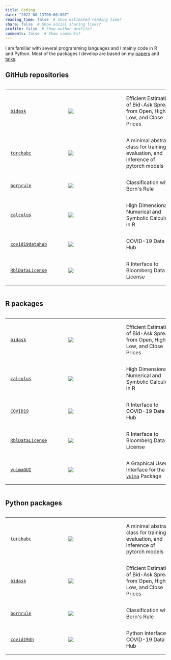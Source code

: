 ```yaml
---
title: Coding
date: "2022-08-13T00:00:00Z"
reading_time: false  # Show estimated reading time?
share: false  # Show social sharing links?
profile: false  # Show author profile?
comments: false  # Show comments?
---
```


<style>
  table td {padding: 16px; min-width: 150px;}
  table figure {margin: 0!important;}
</style>

I am familiar with several programming languages and I mainly code in R and Python. Most of the packages I develop are based on my [papers](/publication/) and [talks](/event/).

## GitHub repositories

<div style="max-width: 100%; overflow: auto;">

|   |   |   |
| - | - | - |
| [`bidask`](https://github.com/eguidotti/bidask) | ![](https://img.shields.io/github/stars/eguidotti/bidask?style=social) | Efficient Estimation of Bid-Ask Spreads from Open, High, Low, and Close Prices |
| [`torchabc`](https://github.com/eguidotti/torchabc) | ![](https://img.shields.io/github/stars/eguidotti/torchabc?style=social) | A minimal abstract class for training, evaluation, and inference of pytorch models |
| [`bornrule`](https://github.com/eguidotti/bornrule) | ![](https://img.shields.io/github/stars/eguidotti/bornrule?style=social) | Classification with Born's Rule |
| [`calculus`](https://github.com/eguidotti/calculus) | ![](https://img.shields.io/github/stars/eguidotti/calculus?style=social) | High Dimensional Numerical and Symbolic Calculus in R |
| [`covid19datahub`](https://github.com/covid19datahub/COVID19) | ![](https://img.shields.io/github/stars/covid19datahub/COVID19?style=social) | COVID-19 Data Hub |
| [`RblDataLicense`](https://github.com/eguidotti/RblDataLicense) | ![](https://img.shields.io/github/stars/eguidotti/rbldatalicense?style=social) | R Interface to Bloomberg Data License |

</div>

## R packages

<div style="max-width: 100%; overflow: auto;">

|   |   |   |
| - | - | - |
| [`bidask`](https://cran.r-project.org/package=bidask) | ![](https://cranlogs.r-pkg.org/badges/grand-total/bidask) | Efficient Estimation of Bid-Ask Spreads from Open, High, Low, and Close Prices |
| [`calculus`](https://cran.r-project.org/package=calculus) | ![](https://cranlogs.r-pkg.org/badges/grand-total/calculus) | High Dimensional Numerical and Symbolic Calculus in R |
| [`COVID19`](https://cran.r-project.org/package=COVID19) | ![](https://cranlogs.r-pkg.org/badges/grand-total/COVID19) | R Interface to COVID-19 Data Hub |
| [`RblDataLicense`](https://cran.r-project.org/package=RblDataLicense) | ![](https://cranlogs.r-pkg.org/badges/grand-total/calculus) | R Interface to Bloomberg Data License |
| [`yuimaGUI`](https://cran.r-project.org/package=yuimaGUI) | ![](https://cranlogs.r-pkg.org/badges/grand-total/yuimaGUI) | A Graphical User Interface for the [`yuima`](https://cran.r-project.org/package=yuima) Package |

</div>

## Python packages

<div style="max-width: 100%; overflow: auto;">

|   |   |   |
| - | - | - |
| [`torchabc`](https://pypi.org/pypi/torchabc/) | ![](https://pepy.tech/badge/torchabc) | A minimal abstract class for training, evaluation, and inference of pytorch models |
| [`bidask`](https://pypi.org/pypi/bidask/) | ![](https://pepy.tech/badge/bidask) | Efficient Estimation of Bid-Ask Spreads from Open, High, Low, and Close Prices |
| [`bornrule`](https://pypi.org/pypi/bornrule/) | ![](https://pepy.tech/badge/bornrule) | Classification with Born's Rule |
| [`covid19dh`](https://pypi.org/pypi/covid19dh/) | ![](https://pepy.tech/badge/covid19dh) | Python Interface to COVID-19 Data Hub |

</div>
